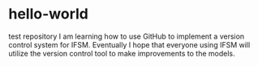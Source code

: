 # hello-world
test repository
I am learning how to use GitHub to implement a version control system for IFSM. 
Eventually I hope that everyone using IFSM will utilize the version control tool to make improvements to the models. 
